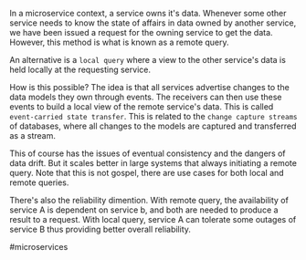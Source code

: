 
In a microservice context, a service owns it's data. Whenever some other service needs to know the state of affairs in data owned by another service, we have been issued a request for the owning service to get the data. However, this method is what is known as a remote query. 

An alternative is a `local query` where a view to the other service's data is held locally at the requesting service.

How is this possible? The idea is that all services advertise changes to the data models they own through events. The receivers can then use these events to build a local view of the remote service's data. This is called `event-carried state transfer`. This is related to the `change capture streams` of databases, where all changes to the models are captured and transferred as a stream.

This of course has the issues of eventual consistency and the dangers of data drift. But it scales better in large systems that always initiating a remote query. Note that this is not gospel, there are use cases for both local and remote queries.

There's also the reliability dimention. With remote query, the availability of service A is dependent on service b, and both are needed to produce a result to a request. With local query, service A can tolerate some outages of service B thus providing better overall reliability.

#microservices 